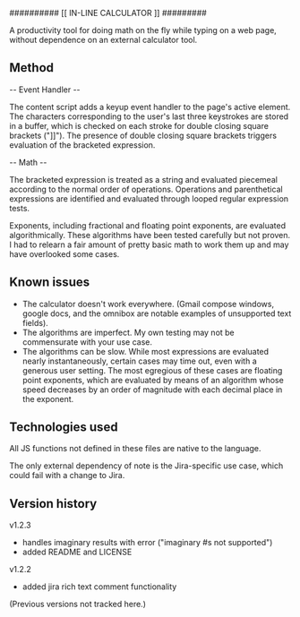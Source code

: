 ########## [[ IN-LINE CALCULATOR ]] #########

A productivity tool for doing math on the fly while typing on a web page, without dependence on an external calculator tool.

## Method

-- Event Handler --

The content script adds a keyup event handler to the page's active element. The characters corresponding to the user's last three keystrokes are stored in a buffer, which is checked on each stroke for double closing square brackets ("]]"). The presence of double closing square brackets triggers evaluation of the bracketed expression.

-- Math --

The bracketed expression is treated as a string and evaluated piecemeal according to the normal order of operations. Operations and parenthetical expressions are identified and evaluated through looped regular expression tests.

Exponents, including fractional and floating point exponents, are evaluated algorithmically. These algorithms have been tested carefully but not proven. I had to relearn a fair amount of pretty basic math to work them up and may have overlooked some cases.


## Known issues

- The calculator doesn't work everywhere. (Gmail compose windows, google docs, and the omnibox are notable examples of unsupported text fields).
- The algorithms are imperfect. My own testing may not be commensurate with your use case.
- The algorithms can be slow. While most expressions are evaluated nearly instantaneously, certain cases may time out, even with a generous user setting. The most egregious of these cases are floating point exponents, which are evaluated by means of an algorithm whose speed decreases by an order of magnitude with each decimal place in the exponent.


## Technologies used

All JS functions not defined in these files are native to the language.

The only external dependency of note is the Jira-specific use case, which could fail with a change to Jira.


## Version history

v1.2.3
- handles imaginary results with error ("imaginary #s not supported")
- added README and LICENSE

v1.2.2
- added jira rich text comment functionality

(Previous versions not tracked here.)
